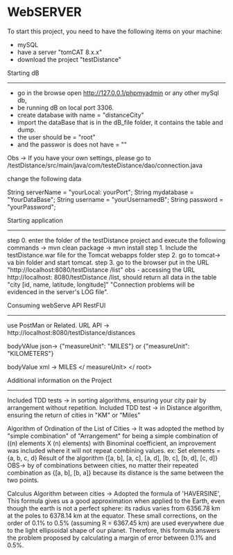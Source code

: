 # WebSERVER

To start this project, you need to have the following items on your machine:
- mySQL
- have a server "tomCAT 8.x.x"
- download the project "testDistance"


Starting dB
************************************************
- go in the browse open http://127.0.0.1/phpmyadmin or any other mySql db,
- be running dB on local port 3306.
- create database with name = "distanceCity"
- import the dataBase that is in the dB_file folder, it contains the table and dump.
- the user should be = "root"
- and the passwor is does not have = ""

Obs -> If you have your own settings, please go to /testDistance/src/main/java/com/testeDistance/dao/connection.java

change the following data

String serverName = "yourLocal: yourPort";
String mydatabase = "YourDataBase";
String username = "yourUsernamedB";
String password = "yourPassword";




Starting application
************************************************

step 0. enter the folder of the testDistance project and execute the following commands
		-> mvn clean package
		-> mvn install
step 1. Include the testDistance.war file for the Tomcat webapps folder
step 2. go to tomcat-> va bin folder and start tomcat.
step 3. go to the browser put in the URL "http://localhost:8080/testDistance /list"
obs - accessing the URL http://localhost: 8080/testDistance /list, should return all data in the table "city [id, name, latitude, longitude]"
"Connection problems will be evidenced in the server's LOG file".


Consuming webServe API RestFUl
***********************************************
use PostMan or Related.
URL API -> http://localhost:8080/testDistance/distances

bodyVAlue json-> {"measureUnit": "MILES"} or {"measureUnit": "KILOMETERS"}

bodyValue xml -> <? xml version = "1.0" encoding = "UTF-8"?>
					<root>
					<measureUnit> MILES </ measureUnit>
					</ root>

Additional information on the Project
************************************************** *

Included TDD tests -> in sorting algorithms, ensuring your city pair by arrangement without repetition.
Included TDD test -> in Distance algorithm, ensuring the return of cities in "KM" or "Miles"


Algorithm of Ordination of the List of Cities -> It was adopted the method by "simple combination" of "Arrangement"
for being a simple combination of ((n) elements X (n) elements) with Binominal coefficient, an improvement was included
where it will not repeat combining values.
ex: Set elements = {a, b, c, d}
Result of the algorithm {[a, b], [a, c], [a, d], [b, c], [b, d], [c, d]}
OBS-> by of combinations between cities, no matter their repeated combination as
{[a, b], [b, a]} because its distance is the same between the two points.

Calculus Algorithm between cities -> Adopted the formula of 'HAVERSINE', This formula gives us a good approximation when applied to the Earth,
even though the earth is not a perfect sphere: its radius varies from 6356.78 km at the poles to 6378.14 km at the equator.
These small corrections, on the order of 0.1% to 0.5% (assuming R = 6367.45 km) are used everywhere due to the light ellipsoidal shape of our planet.
Therefore, this formula answers the problem proposed by calculating a margin of error between 0.1% and 0.5%.
